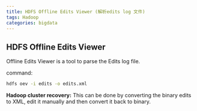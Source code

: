 ```yaml
---
title: HDFS Offline Edits Viewer (解析edits log 文件)
tags: Hadoop
categories: bigdata
---
```


## HDFS Offline Edits Viewer
Offline Edits Viewer is a tool to parse the Edits log file.

command:
```bash
hdfs oev -i edits -o edits.xml
```

__Hadoop cluster recovery:__ This can be done by converting the binary edits to XML, edit it manually and then convert it back to binary.
 
